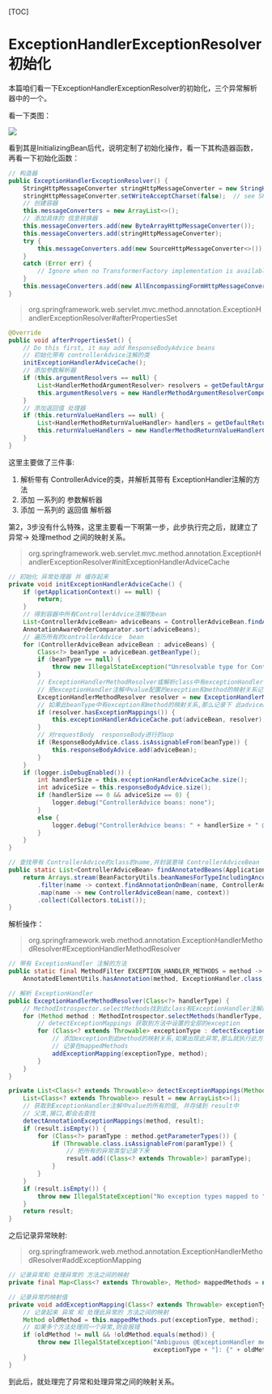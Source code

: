 [TOC]

# ExceptionHandlerExceptionResolver 初始化

本篇咱们看一下ExceptionHandlerExceptionResolver的初始化，三个异常解析器中的一个。

看一下类图：

![](ExceptionHandlerExceptionResolver.png)

看到其是InitializingBean后代，说明定制了初始化操作，看一下其构造器函数，再看一下初始化函数：

```java
// 构造器
public ExceptionHandlerExceptionResolver() {
    StringHttpMessageConverter stringHttpMessageConverter = new StringHttpMessageConverter();
    stringHttpMessageConverter.setWriteAcceptCharset(false);  // see SPR-7316
    // 创建容器
    this.messageConverters = new ArrayList<>();
    // 添加具体的 信息转换器
    this.messageConverters.add(new ByteArrayHttpMessageConverter());
    this.messageConverters.add(stringHttpMessageConverter);
    try {
        this.messageConverters.add(new SourceHttpMessageConverter<>());
    }
    catch (Error err) {
        // Ignore when no TransformerFactory implementation is available
    }
    this.messageConverters.add(new AllEncompassingFormHttpMessageConverter());
}
```

> org.springframework.web.servlet.mvc.method.annotation.ExceptionHandlerExceptionResolver#afterPropertiesSet

```java
@Override
public void afterPropertiesSet() {
    // Do this first, it may add ResponseBodyAdvice beans
    // 初始化带有 controllerAdvice注解的类
    initExceptionHandlerAdviceCache();
    // 添加参数解析器
    if (this.argumentResolvers == null) {
        List<HandlerMethodArgumentResolver> resolvers = getDefaultArgumentResolvers();
        this.argumentResolvers = new HandlerMethodArgumentResolverComposite().addResolvers(resolvers);
    }
    // 添加返回值 处理器
    if (this.returnValueHandlers == null) {
        List<HandlerMethodReturnValueHandler> handlers = getDefaultReturnValueHandlers();
        this.returnValueHandlers = new HandlerMethodReturnValueHandlerComposite().addHandlers(handlers);
    }
}
```

这里主要做了三件事:

1. 解析带有 ControllerAdvice的类，并解析其带有 ExceptionHandler注解的方法
2. 添加 一系列的  参数解析器
3. 添加 一系列的 返回值 解析器

第2，3步没有什么特殊，这里主要看一下啊第一步，此步执行完之后，就建立了 异常-> 处理method 之间的映射关系。

> org.springframework.web.servlet.mvc.method.annotation.ExceptionHandlerExceptionResolver#initExceptionHandlerAdviceCache

```java
// 初始化 异常处理器 并 缓存起来
private void initExceptionHandlerAdviceCache() {
    if (getApplicationContext() == null) {
        return;
    }
    // 得到容器中所有ControllerAdvice注解的bean
    List<ControllerAdviceBean> adviceBeans = ControllerAdviceBean.findAnnotatedBeans(getApplicationContext());
    AnnotationAwareOrderComparator.sort(adviceBeans);
    // 遍历所有的controllerAdvice  bean
    for (ControllerAdviceBean adviceBean : adviceBeans) {
        Class<?> beanType = adviceBean.getBeanType();
        if (beanType == null) {
            throw new IllegalStateException("Unresolvable type for ControllerAdviceBean: " + adviceBean);
        }
        // ExceptionHandlerMethodResolver或解析class中有exceptionHandler注解的方法
        // 把exceptionHandler注解中value配置的execption和method的映射关系记录在 mappedmethod中
        ExceptionHandlerMethodResolver resolver = new ExceptionHandlerMethodResolver(beanType);
        // 如果此beanType中有exception和method的映射关系,那么记录下 此adviceBean和此ExceptionHandlerMethodResolver的关系
        if (resolver.hasExceptionMappings()) {
            this.exceptionHandlerAdviceCache.put(adviceBean, resolver);
        }
        // 对requestBody  responseBody进行的aop
        if (ResponseBodyAdvice.class.isAssignableFrom(beanType)) {
            this.responseBodyAdvice.add(adviceBean);
        }
    }
    if (logger.isDebugEnabled()) {
        int handlerSize = this.exceptionHandlerAdviceCache.size();
        int adviceSize = this.responseBodyAdvice.size();
        if (handlerSize == 0 && adviceSize == 0) {
            logger.debug("ControllerAdvice beans: none");
        }
        else {
            logger.debug("ControllerAdvice beans: " + handlerSize + " @ExceptionHandler, " + adviceSize + " ResponseBodyAdvice");
        }
    }
}
```

```java
// 查找带有 ControllerAdvice的class的name,并封装意味 ControllerAdviceBean
public static List<ControllerAdviceBean> findAnnotatedBeans(ApplicationContext context) {
    return Arrays.stream(BeanFactoryUtils.beanNamesForTypeIncludingAncestors(context, Object.class))
        .filter(name -> context.findAnnotationOnBean(name, ControllerAdvice.class) != null)
        .map(name -> new ControllerAdviceBean(name, context))
        .collect(Collectors.toList());
}
```

解析操作：

> org.springframework.web.method.annotation.ExceptionHandlerMethodResolver#ExceptionHandlerMethodResolver

```java
// 带有 ExceptionHandler 注解的方法
public static final MethodFilter EXCEPTION_HANDLER_METHODS = method ->
    AnnotatedElementUtils.hasAnnotation(method, ExceptionHandler.class);

// 解析 ExceptionHandler
public ExceptionHandlerMethodResolver(Class<?> handlerType) {
    // MethodIntrospector.selectMethods找到此class有ExceptionHandler注解的方法
    for (Method method : MethodIntrospector.selectMethods(handlerType, EXCEPTION_HANDLER_METHODS)) {
        // detectExceptionMappings 获取到方法中设置的全部的exception
        for (Class<? extends Throwable> exceptionType : detectExceptionMappings(method)) {
            // 添加exception到此method的映射关系,如果出现此异常,那么就执行此方法来进行处理
            // 记录在mappedMethods
            addExceptionMapping(exceptionType, method);
        }
    }
}
```

```java
private List<Class<? extends Throwable>> detectExceptionMappings(Method method) {
    List<Class<? extends Throwable>> result = new ArrayList<>();
    // 获取到ExceptionHandler注解中value的所有的值, 并存储到 result中
    // 父类,接口,都会去查找
    detectAnnotationExceptionMappings(method, result);
    if (result.isEmpty()) {
        for (Class<?> paramType : method.getParameterTypes()) {
            if (Throwable.class.isAssignableFrom(paramType)) {
                // 把所有的异常类型记录下来
                result.add((Class<? extends Throwable>) paramType);
            }
        }
    }
    if (result.isEmpty()) {
        throw new IllegalStateException("No exception types mapped to " + method);
    }
    return result;
}
```

之后记录异常映射:

> org.springframework.web.method.annotation.ExceptionHandlerMethodResolver#addExceptionMapping

```java
// 记录异常和 处理异常的 方法之间的映射
private final Map<Class<? extends Throwable>, Method> mappedMethods = new HashMap<>(16);

// 记录异常的映射值
private void addExceptionMapping(Class<? extends Throwable> exceptionType, Method method) {
    // 记录起来 异常 和 处理此异常的 方法之间的映射
    Method oldMethod = this.mappedMethods.put(exceptionType, method);
    // 如果多个方法处理同一个异常,则会报错
    if (oldMethod != null && !oldMethod.equals(method)) {
        throw new IllegalStateException("Ambiguous @ExceptionHandler method mapped for [" +
                                        exceptionType + "]: {" + oldMethod + ", " + method + "}");
    }
}
```

到此后，就处理完了异常和处理异常之间的映射关系。























































